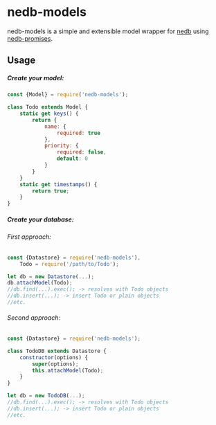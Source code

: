 # nedb-models
nedb-models is a simple and extensible model wrapper for [nedb](https://www.npmjs.com/package/nedb) using [nedb-promises](https://www.npmjs.com/package/nedb-promises).

## Usage
##### Create your model:
```js
const {Model} = require('nedb-models');

class Todo extends Model {
	static get keys() {
    	return {
        	name: {
	            required: true
            },
            priority: {
            	required: false,
                default: 0
            }
        }
    }
	static get timestamps() {
    	return true;
    }
}
```

##### Create your database:
###### First approach: 
```js
const {Datastore} = require('nedb-models'),
	Todo = require('/path/to/Todo');

let db = new Datastore(...);
db.attachModel(Todo);
//db.find(...).exec(); -> resolves with Todo objects
//db.insert(...); -> insert Todo or plain objects
//etc.
```
###### Second approach:
```js
const {Datastore} = require('nedb-models');

class TodoDB extends Datastore {
	constructor(options) {
    	super(options);
        this.attachModel(Todo);
    }
}

let db = new TodoDB(...);
//db.find(...).exec(); -> resolves with Todo objects
//db.insert(...); -> insert Todo or plain objects
//etc.
```